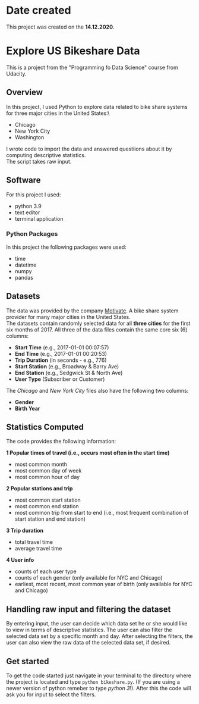 # Date created
This project was created on the **14.12.2020**.

# Explore US Bikeshare Data
This is a project from the "Programming fo Data Science" course from Udacity.

## Overview
In this project, I used Python to explore data related to bike share systems for three major cities in the United States:\
- Chicago
- New York City
- Washington

I wrote code to import the data and answered questiions about it by computing descriptive statistics.\
The script takes raw input.

## Software

For this project I used:
- python 3.9
- text editor
- terminal application

### Python Packages

In this project the following packages were used:

- time
- datetime
- numpy
- pandas  

## Datasets

The data was provided by the company [Motivate](https://www.motivateco.com/). A bike share system provider for many major cities in the United States.\
The datasets contain randomly selected data for all **three cities** for the first six months of 2017.  All three of the data files contain the same core six (6) columns:
- **Start Time** (e.g., 2017-01-01 00:07:57)
- **End Time** (e.g., 2017-01-01 00:20:53)
- **Trip Duration** (in seconds - e.g., 776)
- **Start Station** (e.g., Broadway & Barry Ave)
- **End Station** (e.g., Sedgwick St & North Ave)
- **User Type** (Subscriber or Customer)

The _Chicago_ and _New York City_ files also have the following two columns:

- **Gender**
- **Birth Year**

## Statistics Computed

The code provides the following information:

**1 Popular times of travel (i.e., occurs most often in the start time)**
- most common month
- most common day of week
- most common hour of day

**2 Popular stations and trip**
- most common start station
- most common end station
- most common trip from start to end (i.e., most frequent combination of start station and end station)

**3 Trip duration**
- total travel time
- average travel time

**4 User info**
- counts of each user type
- counts of each gender (only available for NYC and Chicago)
- earliest, most recent, most common year of birth (only available for NYC and Chicago)

## Handling raw input and filtering the dataset

By entering input, the user can decide which data set he or she would like to view in terms of descriptive statistics. The user can also filter the selected data set by a specific month and day. After selecting the filters, the user can also view the raw data of the selected data set, if desired.

## Get started

To get the code started just navigate in your terminal to the directory where the project is located
and type `python bikeshare.py`. (If you are using a newer version of python remeber to type _python 3_!).
After this the code will ask you for input to select the filters.
